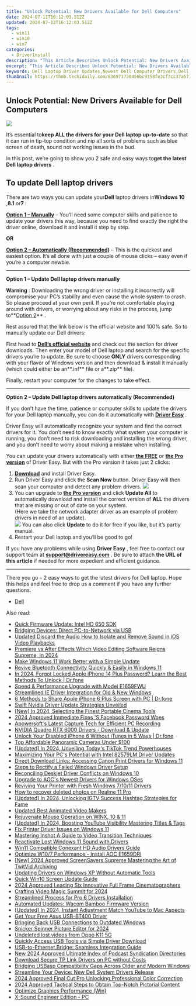 ```yaml
---
title: "Unlock Potential: New Drivers Available for Dell Computers"
date: 2024-07-11T16:12:03.512Z
updated: 2024-07-12T16:12:03.512Z
tags:
  - win11
  - win10
  - win7
categories:
  - DriverInstall
description: "This Article Describes Unlock Potential: New Drivers Available for Dell Computers"
excerpt: "This Article Describes Unlock Potential: New Drivers Available for Dell Computers"
keywords: Dell Laptop Driver Updates,Newest Dell Computer Drivers,Dell PC Driver Support,Install Dell Computers Drivers,Optimize Your Dell Laptop with New Drivers,Latest Dell Software Updates,Dell System Driver Installation Guide
thumbnail: https://thmb.techidaily.com/836971730456bc9358fe3cf3cc37a571dba17728e808122dfec490930e9df565.jpg
---
```


## Unlock Potential: New Drivers Available for Dell Computers

![](https://images.drivereasy.com/wp-content/uploads/2018/08/img_5b7a8e7292419.jpg)

 It’s essential to**keep ALL the drivers for your Dell laptop up-to-date** so that it can run in tip-top condition and nip all sorts of problems such as blue screen of death, sound not working issues in the bud.

 In this post, we’re going to show you 2 safe and easy ways to**get the latest Dell laptop drivers** .

## To update Dell laptop drivers

 There are two ways you can update your**Dell** laptop drivers in**Windows 10** ,**8.1** or**7** :

[**Option 1 – Manually**](#O1) – You’ll need some computer skills and patience to update your drivers this way, because you need to find exactly the right the driver online, download it and install it step by step.

**OR**

[**Option 2 – Automatically (Recommended)**](#O2) – This is the quickest and easiest option. It’s all done with just a couple of mouse clicks – easy even if you’re a computer newbie.

---

 **Option 1 – Update Dell laptop drivers manually**

**Warning** : Downloading the wrong driver or installing it incorrectly will compromise your PC’s stability and even cause the whole system to crash. So please proceed at your own peril. If you’re not comfortable playing around with drivers, or worrying about any risks in the process, jump to**[Option 2](#O2)** .

 Rest assured that the link below is the official website and 100% safe. So to manually update our Dell drivers:

 First head to **[Dell’s official website](https://shop-links.co/link/?exclusive=1&publisher_slug=itechdaily19598&url=https%3A%2F%2Fwww.dell.com%2Fen-us)** [](https://shop-links.co/link/?exclusive=1&publisher_slug=itechdaily19598&url=https%3A%2F%2Fwww.dell.com%2Fen-us) and check out the section for driver downloads. Then enter your model of Dell laptop and search for the specific drivers you’re to update. Be sure to choose **ONLY** drivers corresponding with your flavor of Windows version and then download & install it manually (which could either be an**.inf** file or a**.zip** file).

Finally, restart your computer for the changes to take effect.

---

 **Option 2 – Update Dell laptop drivers automatically (Recommended)**

 If you don’t have the time, patience or computer skills to update the  drivers for your Dell laptop manually, you can do it automatically with **[Driver Easy](https://tools.techidaily.com/drivereasy/download/)**  .

 Driver Easy will automatically recognize your system and find the correct drivers for it. You don’t need to know exactly what system your computer is running, you don’t need to risk downloading and installing the wrong driver, and you don’t need to worry about making a mistake when installing.

 You can update your drivers automatically with either **[the FREE](https://tools.techidaily.com/drivereasy/download/)**  or **[the Pro version](https://tools.techidaily.com/drivereasy/download/)**  of Driver Easy. But with the Pro version it takes just 2 clicks:

1. **[Download](https://tools.techidaily.com/drivereasy/download/)**  and install Driver Easy.
2. Run Driver Easy and click the **Scan Now** button. Driver Easy will then scan your computer and detect any problem drivers. ![](https://images.drivereasy.com/wp-content/uploads/2018/07/img_5b5aefd675a7c.jpg)
3. You can upgrade to **[the Pro version](https://tools.techidaily.com/drivereasy/download/)**  and click **Update All** to automatically download and install the correct version of **ALL**  the drivers that are missing or out of date on your system.  
 (Here we take the network adapter driver as an example of problem drivers in need of an update).  
![](https://images.drivereasy.com/wp-content/uploads/2018/07/img_5b5af0deb80ba.jpg) You can also click **Update**   to do it for free if you like, but it’s partly manual.
4. Restart your Dell laptop and you’ll be good to go!

 If you have any problems while using **Driver Easy** , feel free to contact our support team at **<support@drivereasy.com>** . Be sure to attach **the URL of this article** if needed for more expedient and efficient guidance.

---

 There you go – 2 easy ways to get the latest drivers for Dell laptop. Hope this helps and feel free to drop us a comment if you have any further questions.

* [Dell](https://tools.techidaily.com/drivereasy/download/)

<ins class="adsbygoogle"
     style="display:block"
     data-ad-format="autorelaxed"
     data-ad-client="ca-pub-7571918770474297"
     data-ad-slot="1223367746"></ins>



<ins class="adsbygoogle"
     style="display:block"
     data-ad-client="ca-pub-7571918770474297"
     data-ad-slot="8358498916"
     data-ad-format="auto"
     data-full-width-responsive="true"></ins>



<span class="atpl-alsoreadstyle">Also read:</span>
<div><ul>
<li><a href="https://driver-install.techidaily.com/quick-firmware-update-intel-hd-650-sdk/"><u>Quick Firmware Update: Intel HD 650 SDK</u></a></li>
<li><a href="https://driver-install.techidaily.com/bridging-devices-direct-pc-to-network-via-usb/"><u>Bridging Devices: Direct PC-to-Network via USB</u></a></li>
<li><a href="https://audio-editing.techidaily.com/updated-discard-the-audio-how-to-isolate-and-remove-sound-in-ios-video-playbacks/"><u>Updated Discard the Audio How to Isolate and Remove Sound in iOS Video Playbacks</u></a></li>
<li><a href="https://ai-driven-video-production.techidaily.com/premiere-vs-after-effects-which-video-editing-software-reigns-supreme-in-2024/"><u>Premiere vs After Effects Which Video Editing Software Reigns Supreme, In 2024</u></a></li>
<li><a href="https://driver-install.techidaily.com/make-windows-11-work-better-with-a-simple-update/"><u>Make Windows 11 Work Better with a Simple Update</u></a></li>
<li><a href="https://driver-install.techidaily.com/revive-bluetooth-connectivity-quickly-and-easily-in-windows-11/"><u>Revive Bluetooth Connectivity Quickly & Easily in Windows 11</u></a></li>
<li><a href="https://iphone-unlock.techidaily.com/in-2024-forgot-locked-apple-iphone-14-plus-password-learn-the-best-methods-to-unlock-drfone-by-drfone-ios/"><u>In 2024, Forgot Locked Apple iPhone 14 Plus Password? Learn the Best Methods To Unlock | Dr.fone</u></a></li>
<li><a href="https://driver-install.techidaily.com/speed-and-performance-upgrade-with-model-e1659fwu/"><u>Speed & Performance Upgrade with Model E1659FWU</u></a></li>
<li><a href="https://driver-install.techidaily.com/streamlined-ie-driver-integration-for-old-and-new-windows/"><u>Streamlined IE Driver Integration for Old & New Windows</u></a></li>
<li><a href="https://screen-mirror.techidaily.com/6-methods-to-share-apple-iphone-6-plus-screen-with-pc-drfone-by-drfone-ios/"><u>6 Methods to Share Apple iPhone 6 Plus Screen with PC | Dr.fone</u></a></li>
<li><a href="https://driver-install.techidaily.com/swift-nvidia-driver-update-strategies-unveiled/"><u>Swift Nvidia Driver Update Strategies Unveiled</u></a></li>
<li><a href="https://vp-tips.techidaily.com/new-in-2024-selecting-the-finest-portable-cinema-tools/"><u>[New] In 2024, Selecting the Finest Portable Cinema Tools</u></a></li>
<li><a href="https://facebook-video-recording.techidaily.com/2024-approved-immediate-fixes-s-facebook-password-woes/"><u>2024 Approved  Immediate Fixes 'S Facebook Password Woes</u></a></li>
<li><a href="https://screen-sharing-recording.techidaily.com/apowersofts-latest-capture-tech-for-efficient-pc-recording/"><u>Apowersoft's Latest Capture Tech for Efficient PC Recording</u></a></li>
<li><a href="https://driver-install.techidaily.com/nvidia-quadro-rtx-6000-drivers-download-and-update/"><u>NVIDIA Quadro RTX 6000 Drivers - Download & Update</u></a></li>
<li><a href="https://iphone-unlock.techidaily.com/unlock-your-disabled-iphone-6-without-itunes-in-5-ways-drfone-by-drfone-ios/"><u>Unlock Your Disabled iPhone 6 Without iTunes in 5 Ways | Dr.fone</u></a></li>
<li><a href="https://extra-hints.techidaily.com/top-affordable-panoramic-cameras-under-100/"><u>Top Affordable Panoramic Cameras Under $100</u></a></li>
<li><a href="https://tiktok-clips.techidaily.com/updated-in-2024-unveiling-todays-tiktok-trend-powerhouses/"><u>[Updated] In 2024, Unveiling Today's TikTok Trend Powerhouses</u></a></li>
<li><a href="https://driver-install.techidaily.com/maximizing-your-pcs-potential-with-intel-82579lm-driver-updates/"><u>Maximizing Your PC's Potential with Intel 82579LM Driver Updates</u></a></li>
<li><a href="https://driver-install.techidaily.com/direct-download-links-accessing-canon-print-drivers-for-windows-11/"><u>Direct Download Links: Accessing Canon Print Drivers for Windows 11</u></a></li>
<li><a href="https://driver-install.techidaily.com/steps-to-rectify-a-failed-windows-driver-setup/"><u>Steps to Rectify a Failed Windows Driver Setup</u></a></li>
<li><a href="https://driver-install.techidaily.com/reconciling-deskjet-driver-conflicts-on-windows-10/"><u>Reconciling Deskjet Driver Conflicts on Windows 10</u></a></li>
<li><a href="https://driver-install.techidaily.com/upgrade-to-aocs-newest-drivers-for-windows-oses/"><u>Upgrade to AOC's Newest Drivers for Windows OSes</u></a></li>
<li><a href="https://driver-install.techidaily.com/reviving-your-printer-with-fresh-windows-71011-drivers/"><u>Reviving Your Printer with Fresh Windows 7/10/11 Drivers</u></a></li>
<li><a href="https://blog-min.techidaily.com/how-to-recover-deleted-photos-on-realme-11-pro-by-stellar-photo-recovery-android-mobile-photo-recover/"><u>How to recover deleted photos on Realme 11 Pro</u></a></li>
<li><a href="https://instagram-clips.techidaily.com/updated-in-2024-unlocking-igtv-success-hashtag-strategies-for-fame/"><u>[Updated] In 2024, Unlocking IGTV Success  Hashtag Strategies for Fame</u></a></li>
<li><a href="https://ai-editing-video.techidaily.com/updated-best-animated-video-makers/"><u>Updated Best Animated Video Makers</u></a></li>
<li><a href="https://driver-install.techidaily.com/rejuvenate-mouse-operation-on-winx-10-and-11/"><u>Rejuvenate Mouse Operation on WINX, 10 & 11</u></a></li>
<li><a href="https://facebook-video-footage.techidaily.com/updated-in-2024-boosting-youtube-visibility-mastering-titles-and-tags/"><u>[Updated] In 2024, Boosting YouTube Visibility  Mastering Titles & Tags</u></a></li>
<li><a href="https://driver-install.techidaily.com/fix-printer-driver-issues-on-windows-11/"><u>Fix Printer Driver Issues on Windows 11</u></a></li>
<li><a href="https://extra-information.techidaily.com/mastering-inshot-a-guide-to-video-transition-techniques/"><u>Mastering Inshot  A Guide to Video Transition Techniques</u></a></li>
<li><a href="https://driver-install.techidaily.com/reactivate-lost-windows-11-sound-with-drivers/"><u>Reactivate Lost Windows 11 Sound with Drivers</u></a></li>
<li><a href="https://driver-install.techidaily.com/win11-compatible-conexant-hd-audio-drivers-guide/"><u>Win11 Compatible Conexant HD Audio Drivers Guide</u></a></li>
<li><a href="https://driver-install.techidaily.com/optimize-w107-performance-install-aoc-e1659dri/"><u>Optimize W10/7 Performance - Install AOC E1659DRI</u></a></li>
<li><a href="https://twitter-videos.techidaily.com/new-2024-approved-screensavers-supreme-mastering-the-art-of-twitvid-archiving/"><u>[New] 2024 Approved  ScreenSavers Supreme  Mastering the Art of TwitVid Archiving</u></a></li>
<li><a href="https://driver-install.techidaily.com/updating-drivers-on-windows-xp-without-automatic-tools/"><u>Updating Drivers on Windows XP Without Automatic Tools</u></a></li>
<li><a href="https://driver-install.techidaily.com/quick-win10-screen-update-guide/"><u>Quick Win10 Screen Update Guide</u></a></li>
<li><a href="https://extra-guidance.techidaily.com/2024-approved-leading-six-innovative-full-frame-cinematographers/"><u>2024 Approved  Leading Six Innovative Full Frame Cinematographers</u></a></li>
<li><a href="https://youtube-tips.techidaily.com/ing-video-magic-summit-for-2024/"><u>Crafting Video Magic Summit for 2024</u></a></li>
<li><a href="https://driver-install.techidaily.com/streamlined-process-for-pro-6-drivers-installation/"><u>Streamlined Process for Pro 6 Drivers Installation</u></a></li>
<li><a href="https://driver-install.techidaily.com/automated-updates-wacom-bamboo-firmware-version/"><u>Automated Updates: Wacom Bamboo Firmware Version</u></a></li>
<li><a href="https://youtube-lab.techidaily.com/ed-in-2024-instant-adjustment-match-youtube-to-mac-aspects/"><u>[Updated] In 2024, Instant Adjustment  Match YouTube to Mac Aspects</u></a></li>
<li><a href="https://driver-install.techidaily.com/get-your-free-asus-usb-bt400-driver/"><u>Get Your Free Asus USB-BT400 Driver</u></a></li>
<li><a href="https://driver-install.techidaily.com/bringing-back-usb-connections-to-outdated-windows/"><u>Bringing Back USB Connections to Outdated Windows</u></a></li>
<li><a href="https://fox-http.techidaily.com/snicker-spinner-picture-editor-for-2024/"><u>Snicker Spinner  Picture Editor for 2024</u></a></li>
<li><a href="https://techidaily.com/undeleted-lost-videos-from-oppo-k11-5g-by-fonelab-android-recover-video/"><u>Undeleted lost videos from Oppo K11 5G</u></a></li>
<li><a href="https://driver-install.techidaily.com/1720063582828-quickly-access-usb-tools-via-simple-driver-download/"><u>Quickly Access USB Tools via Simple Driver Download</u></a></li>
<li><a href="https://driver-install.techidaily.com/usb-to-ethernet-bridge-seamless-integration-guide/"><u>USB-to-Ethernet Bridge: Seamless Integration Guide</u></a></li>
<li><a href="https://audio-shaping.techidaily.com/new-2024-approved-ultimate-index-of-podcast-syndication-directories/"><u>New 2024 Approved Ultimate Index of Podcast Syndication Directories</u></a></li>
<li><a href="https://driver-install.techidaily.com/download-secure-tp-link-drivers-on-pc-without-costs/"><u>Download Secure TP Link Drivers on PC without Costs</u></a></li>
<li><a href="https://driver-install.techidaily.com/bridging-usbasp-compatibility-gaps-across-older-and-modern-windows/"><u>Bridging USBasp Compatibility Gaps Across Older and Modern Windows</u></a></li>
<li><a href="https://driver-install.techidaily.com/streamline-your-device-new-dell-system-drivers-release/"><u>Streamline Your Device: New Dell System Drivers Release</u></a></li>
<li><a href="https://ai-vdieo-software.techidaily.com/2024-approved-final-cut-pro-unlocking-professional-color-correction/"><u>2024 Approved Final Cut Pro Unlocking Professional Color Correction</u></a></li>
<li><a href="https://some-approaches.techidaily.com/2024-approved-tactical-steps-to-obtain-top-notch-pictorial-content/"><u>2024 Approved  Tactical Steps to Obtain Top-Notch Pictorial Content</u></a></li>
<li><a href="https://driver-install.techidaily.com/optimize-graphics-performance-win/"><u>Optimize Graphics Performance (Win)</u></a></li>
<li><a href="https://visual-screen-recording.techidaily.com/x-sound-engineer-edition-pc/"><u>X-Sound Engineer Edition - PC</u></a></li>
</ul></div>
